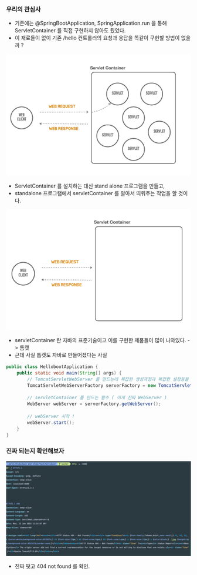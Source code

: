 ### 우리의 관심사

- 기존에는 @SpringBootApplication, SpringApplication.run 을 통해 ServletContainer 를 직접 구현하지 않아도 됬었다.
- 이 재료들이 없이 기존 /hello 컨트롤러의 요청과 응답을 똑같이 구현할 방법이 없을까 ?

![](images/서블릿컨테이너.png)
- ServletContainer 를 설치하는 대신 stand alone 프로그램을 만들고,
- standalone 프로그램에서 servletContainer 를 알아서 띄워주는 작업을 할 것이다.

![](images/그림7.png)

- servletContainer 란 자바의 표준기술이고 이를 구현한 제품들이 많이 나와있다. -> 톰캣
- 근데 사실 톰캣도 자바로 만들어졌다는 사실

```java
public class HellobootApplication {
    public static void main(String[] args) {
        // TomcatServletWebServer 를 만드는데 복잡한 생성과정과 복잡한 설정등을 지원하고, 모든 설정을 마친뒤에 tomcatServletWebserver 를 생성해 달라는 요청을 하면, 우아하게 만들어주는 일종의 도우미 클래스
        TomcatServletWebServerFactory serverFactory = new TomcatServletWebServerFactory();

        // servletContainer 를 만드는 함수 ( 이게 진짜 WebServer )
        WebServer webServer = serverFactory.getWebServer();
        
        // webServer 시작 ! 
        webServer.start();
    }
}
```

### 진짜 되는지 확인해보자
![](images/webServer.png)
- 진짜 떳고 404 not found 를 확인.